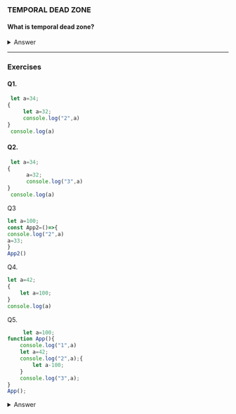 ### TEMPORAL DEAD ZONE

#### What is temporal dead zone?
<details>
<summary>
Answer
</summary>
<p>It is the state where variables are unreachable</p>

```let``` and ```const``` in Es6 are blocked scope which means they can only be accessible within scope
{

}

```var``` on other hand doesn't have any restrictions.
</details>


--------
### Exercises

#### Q1.
```javascript
 let a=34;
{
     let a=32;
     console.log("2",a)
}
 console.log(a)
 ```
 #### Q2.
```javascript
 let a=34;
{
      a=32;
      console.log("3",a)
}
 console.log(a)
 ```

Q3
```javascript
let a=100;
const App2=()=>{
console.log("2",a)
a=33;
}
App2()
```

Q4.
```javascript
let a=42;
{
    let a=100;
}
console.log(a)

```
Q5.
```javascript
     let a=100;
function App(){
    console.log("1",a)
    let a=42;
    console.log("2",a);{
        let a-100;
    }
    console.log("3",a);
}
App();

```

<details>
<summary>
Answer
</summary>
<p></p>


</details>







